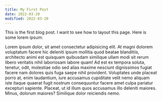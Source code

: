 ```yaml
---
title: My First Post
date: 2022-03-20
modified: 2022-03-20
---
```


This is the first blog post. I want to see how to layout this page. Here is some lorem ipsum:

Lorem ipsum dolor, sit amet consectetur adipisicing elit. At magni dolorem voluptatum facere hic deleniti ipsum mollitia quod beatae blanditiis, architecto animi est quisquam quibusdam similique ullam modi sit rerum libero veritatis nihil laboriosam labore quam! Ad est ex tempora soluta, tenetur, odit, molestiae odio sed alias maxime nesciunt dignissimos fugiat facere nam dolores quis fuga saepe nihil provident. Voluptates unde placeat porro at, enim laudantium, iure accusamus cupiditate velit nemo aliquam iste itaque quaerat fugit nostrum consequuntur facere amet culpa pariatur excepturi sapiente. Placeat, ut id illum quos accusamus illo deleniti maiores. Minus, dolorum maiores? Similique dolor reiciendis nemo.
